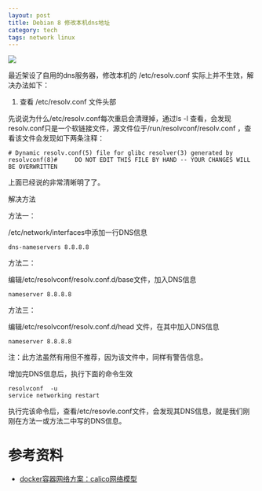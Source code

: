 ```yaml
---
layout: post
title: Debian 8 修改本机dns地址
category: tech
tags: network linux
---
```


![](https://cdn.kelu.org/blog/tags/network.jpg)

最近架设了自用的dns服务器，修改本机的 /etc/resolv.conf 实际上并不生效，解决办法如下：

1. 查看 /etc/resolv.conf 文件头部 



先说说为什么/etc/resolv.conf每次重启会清理掉，通过ls -l 查看，会发现resolv.conf只是一个软链接文件，源文件位于/run/resolvconf/resolv.conf ，查看该文件会发现如下两条注释：

```
# Dynamic resolv.conf(5) file for glibc resolver(3) generated by resolvconf(8)#     DO NOT EDIT THIS FILE BY HAND -- YOUR CHANGES WILL BE OVERWRITTEN
```

上面已经说的非常清晰明了了。

解决方法

方法一：

/etc/network/interfaces中添加一行DNS信息

```
dns-nameservers 8.8.8.8
```

方法二：

编辑/etc/resolvconf/resolv.conf.d/base文件，加入DNS信息

```
nameserver 8.8.8.8
```

方法三：

编辑/etc/resolvconf/resolv.conf.d/head 文件，在其中加入DNS信息

```
nameserver 8.8.8.8
```

注：此方法虽然有用但不推荐，因为该文件中，同样有警告信息。

增加完DNS信息后，执行下面的命令生效

```
resolvconf  -u
service networking restart
```

执行完该命令后，查看/etc/resovle.conf文件，会发现其DNS信息，就是我们刚刚在方法一或方法二中写的DNS信息。

# 参考资料

* [docker容器网络方案：calico网络模型](http://cizixs.com/2017/10/19/docker-calico-network/)
